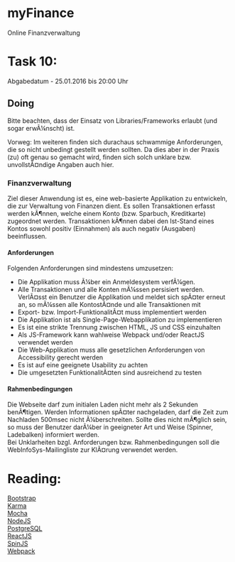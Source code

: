 # myFinance
Online Finanzverwaltung

# Task 10:

Abgabedatum - 25.01.2016 bis 20:00 Uhr

## Doing

Bitte beachten, dass der Einsatz von Libraries/Frameworks erlaubt (und sogar erwÃ¼nscht) ist.   

Vorweg: Im weiteren finden sich durachaus schwammige Anforderungen, die so nicht unbedingt
gestellt werden sollten. Da dies aber in der Praxis (zu) oft genau so gemacht wird, finden sich
solch unklare bzw. unvollstÃ¤ndige Angaben auch hier.

### Finanzverwaltung

Ziel dieser Anwendung ist es, eine web-basierte Applikation zu entwickeln, die zur Verwaltung
von Finanzen dient. Es sollen Transaktionen erfasst werden kÃ¶nnen, welche einem Konto (bzw.
Sparbuch, Kreditkarte) zugeordnet werden. Transaktionen kÃ¶nnen dabei den Ist-Stand eines Kontos
sowohl positiv (Einnahmen) als auch negativ (Ausgaben) beeinflussen.

#### Anforderungen

Folgenden Anforderungen sind mindestens umzusetzen:

- Die Applikation muss Ã¼ber ein Anmeldesystem verfÃ¼gen.
- Alle Transaktionen und alle Konten mÃ¼ssen persisiert werden. VerlÃ¤sst ein Benutzer die
Applikation und meldet sich spÃ¤ter erneut an, so mÃ¼ssen alle KontostÃ¤nde und alle Transaktionen
mit
- Export- bzw. Import-FunktionalitÃ¤t muss implementiert werden
- Die Applikation ist als Single-Page-Webapplikation zu implementieren
- Es ist eine strikte Trennung zwischen HTML, JS und CSS einzuhalten
- Als JS-Framework kann wahlweise Webpack und/oder ReactJS verwendet werden
- Die Web-Applikation muss alle gesetzlichen Anforderungen von Accessibility gerecht werden
- Es ist auf eine geeignete Usability zu achten
- Die umgesetzten FunktionalitÃ¤ten sind ausreichend zu testen

#### Rahmenbedingungen

Die Webseite darf zum initialen Laden nicht mehr als 2 Sekunden benÃ¶tigen.
Werden Informationen spÃ¤ter nachgeladen, darf die Zeit zum Nachladen 500msec nicht Ã¼berschreiten.
Sollte dies nicht mÃ¶glich sein, so muss der Benutzer darÃ¼ber in geeigneter Art und Weise (Spinner,
Ladebalken) informiert werden.   
Bei Unklarheiten bzgl. Anforderungen bzw. Rahmenbedingungen soll die WebInfoSys-Mailingliste zur
KlÃ¤rung verwendet werden.

# Reading:

[Bootstrap](http://getbootstrap.com/)   
[Karma](https://karma-runner.github.io/0.13/index.html)   
[Mocha](https://mochajs.org/)   
[NodeJS](https://nodejs.org/en/)   
[PostgreSQL](http://www.postgresql.org/)   
[ReactJS](https://facebook.github.io/react/)   
[SpinJS](http://fgnass.github.io/spin.js/)   
[Webpack](https://webpack.github.io/docs/)   